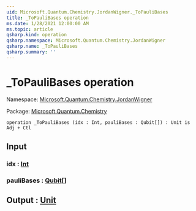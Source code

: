 ```yaml
---
uid: Microsoft.Quantum.Chemistry.JordanWigner._ToPauliBases
title: _ToPauliBases operation
ms.date: 1/28/2021 12:00:00 AM
ms.topic: article
qsharp.kind: operation
qsharp.namespace: Microsoft.Quantum.Chemistry.JordanWigner
qsharp.name: _ToPauliBases
qsharp.summary: ''
---
```


# _ToPauliBases operation

Namespace: [Microsoft.Quantum.Chemistry.JordanWigner](xref:Microsoft.Quantum.Chemistry.JordanWigner)

Package: [Microsoft.Quantum.Chemistry](https://nuget.org/packages/Microsoft.Quantum.Chemistry)




```qsharp
operation _ToPauliBases (idx : Int, pauliBases : Qubit[]) : Unit is Adj + Ctl
```


## Input

### idx : [Int](xref:microsoft.quantum.lang-ref.int)




### pauliBases : [Qubit](xref:microsoft.quantum.lang-ref.qubit)[]





## Output : [Unit](xref:microsoft.quantum.lang-ref.unit)

